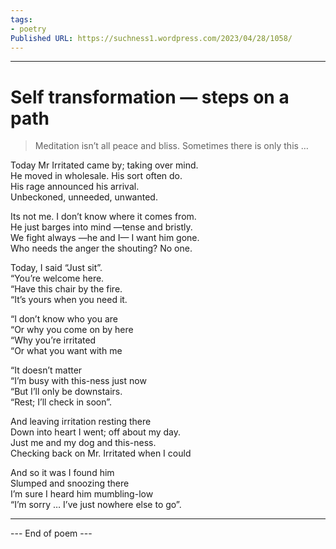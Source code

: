 ```yaml
---
tags: 
- poetry
Published URL: https://suchness1.wordpress.com/2023/04/28/1058/
---
```

---  
  
# Self transformation — steps on a path  
> Meditation isn’t all peace and bliss. Sometimes there is only this …   


Today Mr Irritated came by; taking over mind.  
He moved in wholesale. His sort often do.   
His rage announced his arrival.  
Unbeckoned, unneeded, unwanted.  
  
Its not me. I don’t know where it comes from.  
He just barges into mind —tense and bristly.   
We fight always —he and I— I want him gone.  
Who needs the anger the shouting? No one.  
  
Today, I said “Just sit”.  
“You’re welcome here.  
“Have this chair by the fire.  
“It’s yours when you need it.  
  
“I don’t know who you are  
“Or why you come on by here  
“Why you’re irritated  
“Or what you want with me  
  
“It doesn’t matter  
“I’m busy with this-ness just now  
“But I’ll only be downstairs.  
“Rest; I’ll check in soon”.  
  
And leaving irritation resting there  
Down into heart I went; off about my day.  
Just me and my dog and this-ness.  
Checking back on Mr. Irritated when I could  
  
And so it was I found him  
Slumped and snoozing there   
I’m sure I heard him mumbling-low  
“I’m sorry … I’ve just nowhere else to go”.   
  
---  
 --- End of poem ---